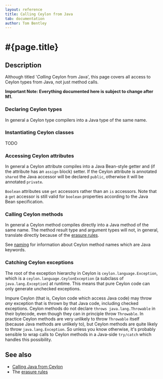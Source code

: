 ```yaml
---
layout: reference
title: Calling Ceylon from Java
tab: documentation
author: Tom Bentley
---
```


# #{page.title}

## Description

Although titled '*Calling* Ceylon from Java', this page covers all access to 
Ceylon types from Java, not just method calls.

**Important Note: Everything documented here is subject to change after M1.**

### Declaring Ceylon types

In general a Ceylon type compilers into a Java type of the same name.

### Instantiating Ceylon classes

TODO

### Accessing Ceylon attributes

In general a Ceylon attribute compiles into a Java Bean-style getter and 
(if the attribute has an `assign` block) setter. If the Ceylon attribute
is annotated `shared` the Java accessor will be declared `public`, otherwise
it will be annotated `private`.

`Boolean` attributes use `get` accessors rather than an `is` accessors. 
Note that a `get` accessor is still valid for `boolean` properties 
according to the Java Bean specification.

### Calling Ceylon methods

In general a Ceylon method compiles directly into a Java method of the same 
name. The method result type and argument types will not, in general, 
translate directly because of the [erasure rules](../erasure).

See [naming](../naming) for information about Ceylon method names which are 
Java keywords.

### Catching Ceylon exceptions

The root of the exception hierarchy in Ceylon is `ceylon.language.Exception`, 
which is a `ceylon.language.CeylonException` (a subclass of 
`java.lang.Exception`) at runtime. This means that pure Ceylon code can only
generate unchecked exceptions.

Impure Ceylon (that is, Ceylon code which access Java code) may throw 
*any* exception that is thrown by that Java code, including checked exceptions. 
Ceylon methods do not declare `throws java.lang.Throwable` in their bytecode, 
even though they can in principle throw `Throwable`. In practice 
Ceylon methods are very unlikely to throw `Throwable` itself 
(because Java methods are unlikely to), but Ceylon methods are quite likely 
to throw `java.lang.Exception`. So unless you know otherwise, it's 
probably sensible to wrap calls to Ceylon methods in a Java-side 
`try/catch` which handles this possibility.


## See also

* [Calling Java from Ceylon](../java-from-ceylon)
* The [erasure rules](../erasure)

